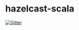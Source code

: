 # hazelcast-scala

[![Gitter](https://badges.gitter.im/Join%20Chat.svg)](https://gitter.im/nilskp/hazelcast-scala?utm_source=badge&utm_medium=badge&utm_campaign=pr-badge&utm_content=badge)
